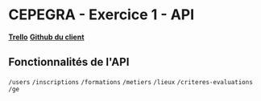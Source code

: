 # CEPEGRA - Exercice 1 - API
[**Trello**](https://trello.com/b/eRQZPSpA/exercice-1-cepegra)
[**Github du client**](https://github.com/devi-quentin/cepegra_exercice_1_CLIENT)  

## Fonctionnalités de l'API
`/users`
`/inscriptions`
`/formations`
`/metiers`
`/lieux`
`/criteres-evaluations`
`/ge`